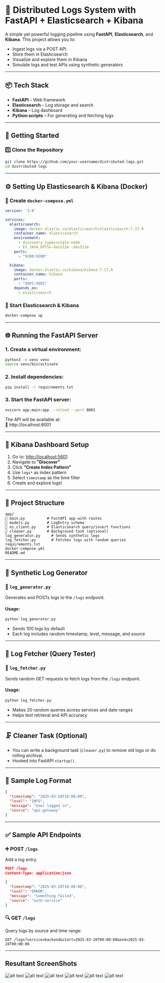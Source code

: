 # 🧠 Distributed Logs System with FastAPI + Elasticsearch + Kibana

A simple yet powerful logging pipeline using **FastAPI**, **Elasticsearch**, and **Kibana**. This project allows you to:

- Ingest logs via a POST API
- Store them in Elasticsearch
- Visualize and explore them in Kibana
- Simulate logs and test APIs using synthetic generators

---

## 📦 Tech Stack

- **FastAPI** – Web framework
- **Elasticsearch** – Log storage and search
- **Kibana** – Log dashboard
- **Python scripts** – For generating and fetching logs

---


## 🚀 Getting Started

### 1️⃣ Clone the Repository

```bash
git clone https://github.com/your-username/distributed-logs.git
cd distributed-logs
```

---

## ⚙️ Setting Up Elasticsearch & Kibana (Docker)

### 📁 Create `docker-compose.yml`

```yaml
version: '3.8'

services:
  elasticsearch:
    image: docker.elastic.co/elasticsearch/elasticsearch:7.17.0
    container_name: elasticsearch
    environment:
      - discovery.type=single-node
      - ES_JAVA_OPTS=-Xms512m -Xmx512m
    ports:
      - "9200:9200"

  kibana:
    image: docker.elastic.co/kibana/kibana:7.17.0
    container_name: kibana
    ports:
      - "5601:5601"
    depends_on:
      - elasticsearch
```

### 🏁 Start Elasticsearch & Kibana

```bash
docker-compose up
```

---

## 🌐 Running the FastAPI Server

### 1. Create a virtual environment:

```bash
python3 -m venv venv
source venv/bin/activate
```

### 2. Install dependencies:

```bash
pip install -r requirements.txt
```

### 3. Start the FastAPI server:

```bash
uvicorn app.main:app --reload --port 8001
```

The API will be available at:  
📍 http://localhost:8001

---

## 🔐 Kibana Dashboard Setup

1. Go to: [http://localhost:5601](http://localhost:5601)
2. Navigate to **"Discover"**
3. Click **"Create Index Pattern"**
4. Use `logs*` as index pattern
5. Select `timestamp` as the time filter
6. Create and explore logs!

---

## 💠 Project Structure

```
app/
🔽️ main.py          # FastAPI app with routes
🔽️ models.py        # LogEntry schema
🔽️ es_client.py     # Elasticsearch query/insert functions
🔽️ cleaner.py       # Background task (optional)
log_generator.py     # Sends synthetic logs
log_fetcher.py       # Fetches logs with random queries
requirements.txt
docker-compose.yml
README.md
```

---

## 🧪 Synthetic Log Generator

### 📄 `log_generator.py`

Generates and POSTs logs to the `/logs` endpoint.

#### Usage:

```bash
python log_generator.py
```

- Sends 100 logs by default
- Each log includes random timestamp, level, message, and source

---

## 🧰 Log Fetcher (Query Tester)

### 📄 `log_fetcher.py`

Sends random GET requests to fetch logs from the `/logs` endpoint.

#### Usage:

```bash
python log_fetcher.py
```

- Makes 20 random queries across services and date ranges
- Helps test retrieval and API accuracy

---

## 🗜️ Cleaner Task (Optional)

- You can write a background task (`cleaner.py`) to remove old logs or do rolling archival.
- Hooked into FastAPI `startup()`.

---

## 🧠 Sample Log Format

```json
{
  "timestamp": "2025-03-28T10:00:00",
  "level": "INFO",
  "message": "User logged in",
  "source": "api-gateway"
}
```

---

## ✅ Sample API Endpoints

### ➕ POST `/logs`

Add a log entry.

```json
POST /logs
Content-Type: application/json

{
  "timestamp": "2025-03-28T10:00:00",
  "level": "ERROR",
  "message": "Something failed",
  "source": "auth-service"
}
```

### 🔍 GET `/logs`

Query logs by source and time range:

```http
GET /logs?service=backend&start=2025-03-20T00:00:00&end=2025-03-28T00:00:00
```

---

## Resultant ScreenShots

![alt text](<public/Screenshot 2025-03-28 at 5.43.44 PM.png>) 
![alt text](<public/Screenshot 2025-03-28 at 5.44.24 PM.png>) 
![alt text](<public/Screenshot 2025-03-28 at 5.44.51 PM.png>) 
![alt text](<public/Screenshot 2025-03-28 at 5.45.29 PM.png>) 
![alt text](<public/Screenshot 2025-03-28 at 5.45.53 PM.png>)
![alt text](<public/Screenshot 2025-03-28 at 5.52.43 PM.png>)